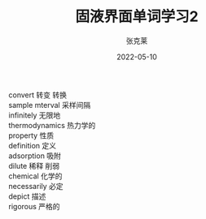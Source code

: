 ﻿---
title: '固液界面单词学习2'
date: 2022-05-10
author: 张克莱
permalink: /posts/2022/05/10/1/
tags:
  - 固液界面
  - 分子动力学
  - 单词
---
convert       	转变 转换<br/>
sample mterval 	采样间隔<br/>
infinitely 		  无限地<br/>
thermodynamics 	热力学的<br/>
property 		    性质<br/>
definition 		  定义<br/>
adsorption 	    吸附<br/>
dilute 		      稀释 削弱<br/>
chemical 		    化学的<br/>
necessarily 	  必定<br/>
depict 		      描述<br/>
rigorous 		    严格的<br/>



